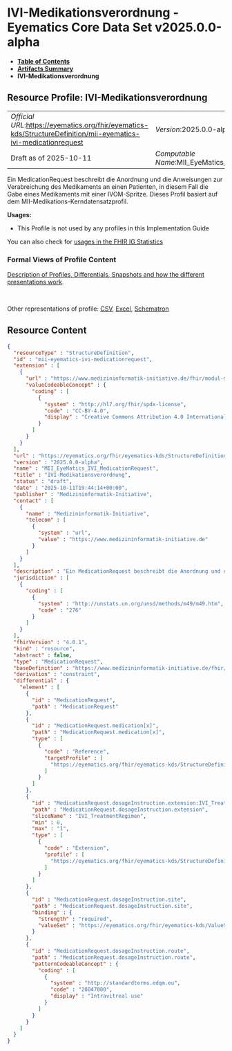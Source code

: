 # IVI-Medikationsverordnung - Eyematics Core Data Set v2025.0.0-alpha

* [**Table of Contents**](toc.md)
* [**Artifacts Summary**](artifacts.md)
* **IVI-Medikationsverordnung**

## Resource Profile: IVI-Medikationsverordnung 

| | |
| :--- | :--- |
| *Official URL*:https://eyematics.org/fhir/eyematics-kds/StructureDefinition/mii-eyematics-ivi-medicationrequest | *Version*:2025.0.0-alpha |
| Draft as of 2025-10-11 | *Computable Name*:MII_EyeMatics_IVI_MedicationRequest |

 
Ein MedicationRequest beschreibt die Anordnung und die Anweisungen zur Verabreichung des Medikaments an einen Patienten, in diesem Fall die Gabe eines Medikaments mit einer IVOM-Spritze. Dieses Profil basiert auf dem MII-Medikations-Kerndatensatzprofil. 

**Usages:**

* This Profile is not used by any profiles in this Implementation Guide

You can also check for [usages in the FHIR IG Statistics](https://packages2.fhir.org/xig/eyematics-kerndatensatz|current/StructureDefinition/mii-eyematics-ivi-medicationrequest)

### Formal Views of Profile Content

 [Description of Profiles, Differentials, Snapshots and how the different presentations work](http://build.fhir.org/ig/FHIR/ig-guidance/readingIgs.html#structure-definitions). 

 

Other representations of profile: [CSV](StructureDefinition-mii-eyematics-ivi-medicationrequest.csv), [Excel](StructureDefinition-mii-eyematics-ivi-medicationrequest.xlsx), [Schematron](StructureDefinition-mii-eyematics-ivi-medicationrequest.sch) 



## Resource Content

```json
{
  "resourceType" : "StructureDefinition",
  "id" : "mii-eyematics-ivi-medicationrequest",
  "extension" : [
    {
      "url" : "https://www.medizininformatik-initiative.de/fhir/modul-meta/StructureDefinition/mii-ex-meta-license-codeable",
      "valueCodeableConcept" : {
        "coding" : [
          {
            "system" : "http://hl7.org/fhir/spdx-license",
            "code" : "CC-BY-4.0",
            "display" : "Creative Commons Attribution 4.0 International"
          }
        ]
      }
    }
  ],
  "url" : "https://eyematics.org/fhir/eyematics-kds/StructureDefinition/mii-eyematics-ivi-medicationrequest",
  "version" : "2025.0.0-alpha",
  "name" : "MII_EyeMatics_IVI_MedicationRequest",
  "title" : "IVI-Medikationsverordnung",
  "status" : "draft",
  "date" : "2025-10-11T19:44:14+00:00",
  "publisher" : "Medizininformatik-Initiative",
  "contact" : [
    {
      "name" : "Medizininformatik-Initiative",
      "telecom" : [
        {
          "system" : "url",
          "value" : "https://www.medizininformatik-initiative.de"
        }
      ]
    }
  ],
  "description" : "Ein MedicationRequest beschreibt die Anordnung und die Anweisungen zur Verabreichung des Medikaments an einen Patienten, in diesem Fall die Gabe eines Medikaments mit einer IVOM-Spritze. Dieses Profil basiert auf dem MII-Medikations-Kerndatensatzprofil.",
  "jurisdiction" : [
    {
      "coding" : [
        {
          "system" : "http://unstats.un.org/unsd/methods/m49/m49.htm",
          "code" : "276"
        }
      ]
    }
  ],
  "fhirVersion" : "4.0.1",
  "kind" : "resource",
  "abstract" : false,
  "type" : "MedicationRequest",
  "baseDefinition" : "https://www.medizininformatik-initiative.de/fhir/core/modul-medikation/StructureDefinition/MedicationRequest",
  "derivation" : "constraint",
  "differential" : {
    "element" : [
      {
        "id" : "MedicationRequest",
        "path" : "MedicationRequest"
      },
      {
        "id" : "MedicationRequest.medication[x]",
        "path" : "MedicationRequest.medication[x]",
        "type" : [
          {
            "code" : "Reference",
            "targetProfile" : [
              "https://eyematics.org/fhir/eyematics-kds/StructureDefinition/mii-eyematics-ivom-medication"
            ]
          }
        ]
      },
      {
        "id" : "MedicationRequest.dosageInstruction.extension:IVI_TreatmentRegimen",
        "path" : "MedicationRequest.dosageInstruction.extension",
        "sliceName" : "IVI_TreatmentRegimen",
        "min" : 0,
        "max" : "1",
        "type" : [
          {
            "code" : "Extension",
            "profile" : [
              "https://eyematics.org/fhir/eyematics-kds/StructureDefinition/extension-ivi-treatment-regimen"
            ]
          }
        ]
      },
      {
        "id" : "MedicationRequest.dosageInstruction.site",
        "path" : "MedicationRequest.dosageInstruction.site",
        "binding" : {
          "strength" : "required",
          "valueSet" : "https://eyematics.org/fhir/eyematics-kds/ValueSet/eye-laterality"
        }
      },
      {
        "id" : "MedicationRequest.dosageInstruction.route",
        "path" : "MedicationRequest.dosageInstruction.route",
        "patternCodeableConcept" : {
          "coding" : [
            {
              "system" : "http://standardterms.edqm.eu",
              "code" : "20047000",
              "display" : "Intravitreal use"
            }
          ]
        }
      }
    ]
  }
}

```
